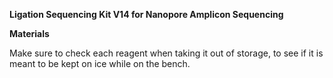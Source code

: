 **Ligation Sequencing Kit V14 for Nanopore Amplicon Sequencing**

**Materials**

Make sure to check each reagent when taking it out of storage, to see if it is meant to be kept on ice while on the bench.

